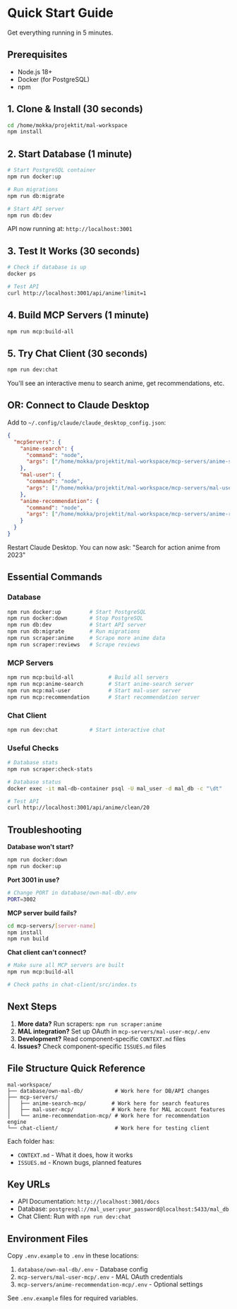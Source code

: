 # Quick Start Guide

Get everything running in 5 minutes.

## Prerequisites

- Node.js 18+
- Docker (for PostgreSQL)
- npm

## 1. Clone & Install (30 seconds)

```bash
cd /home/mokka/projektit/mal-workspace
npm install
```

## 2. Start Database (1 minute)

```bash
# Start PostgreSQL container
npm run docker:up

# Run migrations
npm run db:migrate

# Start API server
npm run db:dev
```

API now running at: `http://localhost:3001`

## 3. Test It Works (30 seconds)

```bash
# Check if database is up
docker ps

# Test API
curl http://localhost:3001/api/anime?limit=1
```

## 4. Build MCP Servers (1 minute)

```bash
npm run mcp:build-all
```

## 5. Try Chat Client (30 seconds)

```bash
npm run dev:chat
```

You'll see an interactive menu to search anime, get recommendations, etc.

## OR: Connect to Claude Desktop

Add to `~/.config/claude/claude_desktop_config.json`:

```json
{
  "mcpServers": {
    "anime-search": {
      "command": "node",
      "args": ["/home/mokka/projektit/mal-workspace/mcp-servers/anime-search-mcp/build/server.js"]
    },
    "mal-user": {
      "command": "node",
      "args": ["/home/mokka/projektit/mal-workspace/mcp-servers/mal-user-mcp/build/server.js"]
    },
    "anime-recommendation": {
      "command": "node",
      "args": ["/home/mokka/projektit/mal-workspace/mcp-servers/anime-recommendation-mcp/build/server.js"]
    }
  }
}
```

Restart Claude Desktop. You can now ask: "Search for action anime from 2023"

## Essential Commands

### Database

```bash
npm run docker:up         # Start PostgreSQL
npm run docker:down       # Stop PostgreSQL
npm run db:dev            # Start API server
npm run db:migrate        # Run migrations
npm run scraper:anime     # Scrape more anime data
npm run scraper:reviews   # Scrape reviews
```

### MCP Servers

```bash
npm run mcp:build-all           # Build all servers
npm run mcp:anime-search        # Start anime-search server
npm run mcp:mal-user            # Start mal-user server
npm run mcp:recommendation      # Start recommendation server
```

### Chat Client

```bash
npm run dev:chat          # Start interactive chat
```

### Useful Checks

```bash
# Database stats
npm run scraper:check-stats

# Database status
docker exec -it mal-db-container psql -U mal_user -d mal_db -c "\dt"

# Test API
curl http://localhost:3001/api/anime/clean/20
```

## Troubleshooting

**Database won't start?**
```bash
npm run docker:down
npm run docker:up
```

**Port 3001 in use?**
```bash
# Change PORT in database/own-mal-db/.env
PORT=3002
```

**MCP server build fails?**
```bash
cd mcp-servers/[server-name]
npm install
npm run build
```

**Chat client can't connect?**
```bash
# Make sure all MCP servers are built
npm run mcp:build-all

# Check paths in chat-client/src/index.ts
```

## Next Steps

1. **More data?** Run scrapers: `npm run scraper:anime`
2. **MAL integration?** Set up OAuth in `mcp-servers/mal-user-mcp/.env`
3. **Development?** Read component-specific `CONTEXT.md` files
4. **Issues?** Check component-specific `ISSUES.md` files

## File Structure Quick Reference

```
mal-workspace/
├── database/own-mal-db/          # Work here for DB/API changes
├── mcp-servers/
│   ├── anime-search-mcp/        # Work here for search features
│   ├── mal-user-mcp/            # Work here for MAL account features
│   └── anime-recommendation-mcp/ # Work here for recommendation engine
└── chat-client/                  # Work here for testing client
```

Each folder has:
- `CONTEXT.md` - What it does, how it works
- `ISSUES.md` - Known bugs, planned features

## Key URLs

- API Documentation: `http://localhost:3001/docs`
- Database: `postgresql://mal_user:your_password@localhost:5433/mal_db`
- Chat Client: Run with `npm run dev:chat`

## Environment Files

Copy `.env.example` to `.env` in these locations:

1. `database/own-mal-db/.env` - Database config
2. `mcp-servers/mal-user-mcp/.env` - MAL OAuth credentials
3. `mcp-servers/anime-recommendation-mcp/.env` - Optional settings

See `.env.example` files for required variables.
